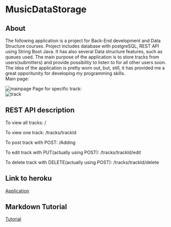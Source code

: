# MusicDataStorage


## About
The following application is a project for Back-End development and Data Structure courses. Project includes database with postgreSQL, REST API using String Boot Java. It has also several Data structure features, such as queues used.
The main purpose of the application is to store tracks from users(submitters) and provide possibility to listen to for all other users soon. <br> The idea of the application is pretty worn out, but, still, it has provided me a great opporitunity for developing my programming skills.<br>
Main page: <br>

![mainpage](https://user-images.githubusercontent.com/60456879/112559496-535f6300-8dfb-11eb-8a9c-53da2190fcf7.png)
Page for specific track:<br>![track](https://user-images.githubusercontent.com/60456879/112559449-3fb3fc80-8dfb-11eb-8fee-0f61abc54ebe.png)

## REST API description
To view all tracks: /<br>

To view one track: /tracks/trackId<br>

To post track with POST: /Adding<br>

To edit track with PUT(actually using POST): /tracks/trackId/edit<br>

To delete track with DELETE(actually using POST): /tracks/trackId/delete
## Link to heroku
[Application](https://trackapplication.herokuapp.com/)
## Markdown Tutorial
[Tutorial](https://github.com/cmirkhad/MidtermMusicDataStorage/blob/master/tutorial.md)
